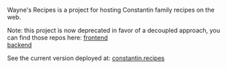 Wayne's Recipes is a project for hosting Constantin family recipes on the web.

Note: this project is now deprecated in favor of a decoupled approach, you can find those repos here:
[frontend](https://github.com/mitchelconstantin/wayne-recipes-frontend)\
[backend](https://github.com/mitchelconstantin/wayne-recipes-backend)

See the current version deployed at: [constantin.recipes](https://www.constantin.recipes/all)
